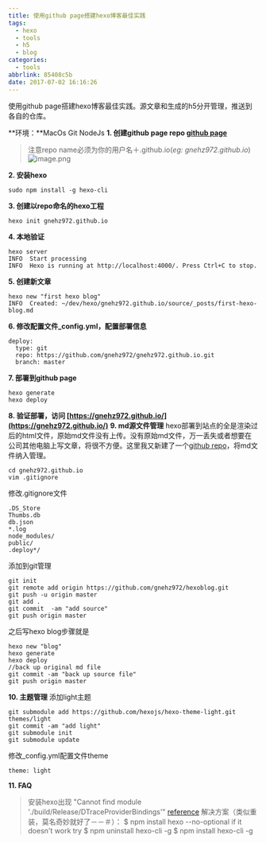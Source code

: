 ```yaml
---
title: 使用github page搭建hexo博客最佳实践
tags:
  - hexo
  - tools
  - h5
  - blog
categories:
  - tools
abbrlink: 85408c5b
date: 2017-07-02 16:16:26
---
```

使用github page搭建hexo博客最佳实践。源文章和生成的h5分开管理，推送到各自的仓库。
<!-- more -->
**环境：**MacOs Git NodeJs
**1. 创建github page repo [github page](https://pages.github.com/)**
>注意repo name必须为你的用户名＋.github.io(*eg: gnehz972.github.io*)
>![image.png](http://upload-images.jianshu.io/upload_images/6722536-f59e83eae1bf73bf.png?imageMogr2/auto-orient/strip%7CimageView2/2/w/1240)

**2. 安装hexo**
```
sudo npm install -g hexo-cli  
```
**3. 创建以repo命名的hexo工程**
```
hexo init gnehz972.github.io
```
**4. 本地验证**
```
hexo server    
INFO  Start processing
INFO  Hexo is running at http://localhost:4000/. Press Ctrl+C to stop.
```
**5. 创建新文章**
```
hexo new "first hexo blog"
INFO  Created: ~/dev/hexo/gnehz972.github.io/source/_posts/first-hexo-blog.md
```
**6. 修改配置文件_config.yml，配置部署信息**
```
deploy:
  type: git
  repo: https://github.com/gnehz972/gnehz972.github.io.git
  branch: master
```
**7. 部署到github page**
```
hexo generate
hexo deploy
```
**8. 验证部署，访问 [https://gnehz972.github.io/](https://gnehz972.github.io/)**
**9. md源文件管理**
hexo部署到站点的全是渲染过后的html文件，原始md文件没有上传。没有原始md文件，万一丢失或者想要在公司其他电脑上写文章，将很不方便。这里我又新建了一个[github repo](https://github.com/gnehz972/hexoblog)，将md文件纳入管理。
```
cd gnehz972.github.io
vim .gitignore
```
修改.gitignore文件
```
.DS_Store
Thumbs.db
db.json
*.log
node_modules/
public/
.deploy*/
```
添加到git管理
```
git init 
git remote add origin https://github.com/gnehz972/hexoblog.git
git push -u origin master 
git add .
git commit  -am "add source"
git push origin master
```
之后写hexo blog步骤就是
```
hexo new "blog"
hexo generate
hexo deploy
//back up original md file
git commit -am "back up source file"
git push origin master
```
**10. 主题管理**
添加light主题
```
git submodule add https://github.com/hexojs/hexo-theme-light.git themes/light
git commit -am "add light"
git submodule init
git submodule update
```
修改_config.yml配置文件theme
```
theme: light
```
**11. FAQ**
>安装hexo出现 "Cannot find module './build/Release/DTraceProviderBindings'"
[reference](https://github.com/hexojs/hexo/issues/1922)
解决方案（类似重装，莫名奇妙就好了－－＃）：
$ npm install hexo --no-optional
if it doesn't work
try
$ npm uninstall hexo-cli -g
$ npm install hexo-cli -g

